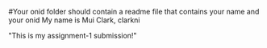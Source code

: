 #Your onid folder should contain a readme file that contains your name and your onid
My name is Mui Clark, clarkni

"This is my assignment-1 submission!"
